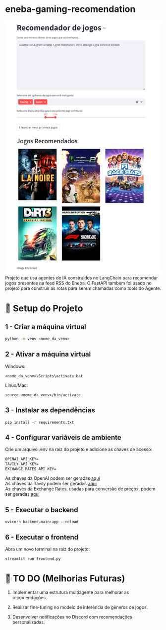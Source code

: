 # eneba-gaming-recomendation
![Interface da solução](https://github.com/LucasSoares29/eneba-gaming-recomendation/blob/main/pic1.png)
Projeto que usa agentes de IA construidos no LangChain para recomendar jogos presentes na feed RSS do Eneba. O FastAPI também foi usado no projeto para construir as rotas para serem chamadas como tools do Agente. 

# 🚀 Setup do Projeto

## 1 - Criar a máquina virtual
```bash
python -m venv <nome_da_venv>
```

## 2 - Ativar a máquina virtual

Windows:
```
<nome_da_venv>\Scripts\activate.bat
```

Linux/Mac:
```
source <nome_da_venv>/bin/activate
```

## 3 - Instalar as dependências

```
pip install -r requirements.txt
```

## 4 - Configurar variáveis de ambiente

Crie um arquivo .env na raiz do projeto e adicione as chaves de acesso:

```
OPENAI_API_KEY=
TAVILY_API_KEY=
EXCHANGE_RATES_API_KEY=
```

As chaves da OpenAI podem ser geradas [aqui](https://platform.openai.com/account/api-keys)  
As chaves da Tavily podem ser geradas [aqui](https://app.tavily.com/home)  
As chaves da Exchange Rates, usadas para conversão de preços, podem ser geradas [aqui](https://exchangeratesapi.io/)  

## 5 - Executar o backend
```
uvicorn backend.main:app --reload
```

## 6 - Executar o frontend

Abra um novo terminal na raiz do projeto:
```
streamlit run frontend.py
```

# 📌 TO DO (Melhorias Futuras)

1. Implementar uma estrutura multiagente para melhorar as recomendações.

2. Realizar fine-tuning no modelo de inferência de gêneros de jogos.

3. Desenvolver notificações no Discord com recomendações personalizadas.
